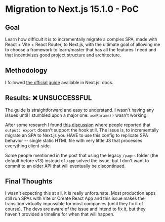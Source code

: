 # Migration to Next.js 15.1.0 - PoC

## Goal

Learn how difficult it is to incrementally migrate a complex SPA, made with React + Vite + React Router, to Next.js, with the ultimate goal of allowing me to choose a framework to learn/master that has all the features I need and that incentivizes good project structure and architecture.

## Methodology

I followed [the official guide](https://nextjs.org/docs/app/building-your-application/upgrading/from-vite) available in Next.js' docs.

## Results: ❌ UNSUCCESSFUL

The guide is straightforward and easy to understand. I wasn't having any issues until I stumbled upon a major one: `useParams()` wasn't working.

After some research I found [this discussion](https://github.com/vercel/next.js/discussions/64660) where people reported that `output: export` doesn't support the hook still. The issue is, to incrementally migrate an SPA to Next.js you HAVE to use this config to replicate SPA behavior -- single static HTML file with very little JS that processes everything client-side.

Some people mentioned in the post that using the legacy `/pages` folder (the default before v13) instead of `/app` solved the issue, but I don't want to commit to an older API that will eventually be discontinued.

## Final Thoughts

I wasn't expecting this at all, it is really unfortunate. Most production apps still run SPAs with Vite or Create React App and this issue makes the transition virtually impossible for most companies (until they fix it of course). The devs are aware of the issue and intend to fix it, but they haven't provided a timeline for when that will happen.
